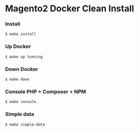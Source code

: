 # Magento2 Docker Clean Install

### Install

```
$ make install
```

### Up Docker

```
$ make up tunning
```

### Down Docker

```
$ make down
```

### Console PHP + Composer + NPM

```
$ make console
```

### Simple data

```
$ make simple-data
```